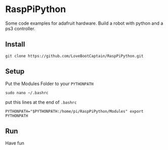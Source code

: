 # RaspPiPython
Some code examples for adafruit hardware. Build a robot with python and a ps3 controller.

## Install

`git clone https://github.com/LoveBootCaptain/RaspPiPython.git`

## Setup

Put the Modules Folder to your `PYTHONPATH`

`sudo nano ~/.bashrc`

put this lines at the end of `.bashrc`

`PYTHONPATH="$PYTHONPATH:/home/pi/RaspPiPython/Modules"
export PYTHONPATH`

## Run

Have fun


